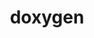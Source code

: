 ---
title: "doxygen"
layout: cache
categories: [package, develop-2024-09-22]
meta: {"versions": ["1.11.0"], "compilers": ["gcc@=10.2.1"], "oss": ["centos7"], "platforms": ["linux"], "targets": ["x86_64_v3"], "stacks": ["developer-tools-manylinux2014", "root"], "num_specs": 1, "num_specs_by_stack": {"root": 1, "developer-tools-manylinux2014": 1}}
spec_details: [{"hash": "em3kmqrz6icrnzguzma7uj64agxhxp5b", "compiler": "gcc@=10.2.1", "versions": ["1.11.0"], "os": "centos7", "platform": "linux", "target": "x86_64_v3", "variants": ["build_system=cmake", "build_type=Release", "generator=make", "~graphviz", "~ipo", "~mscgen", "patches=8b46b76"], "stacks": ["root", "developer-tools-manylinux2014"], "size": "-", "tarball": "https://binaries.spack.io/releases/develop-2024-09-22/build_cache/linux-centos7-x86_64_v3/gcc-10.2.1/doxygen-1.11.0/linux-centos7-x86_64_v3-gcc-10.2.1-doxygen-1.11.0-em3kmqrz6icrnzguzma7uj64agxhxp5b.spack"}]
---